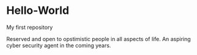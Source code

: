 # Hello-World
My first repository

Reserved and open to opstimistic people in all aspects of life.
An aspiring cyber security agent in the coming years.
